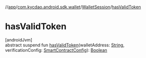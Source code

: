 //[app](../../../index.md)/[com.kycdao.android.sdk.wallet](../index.md)/[WalletSession](index.md)/[hasValidToken](has-valid-token.md)

# hasValidToken

[androidJvm]\
abstract suspend fun [hasValidToken](has-valid-token.md)(walletAddress: [String](https://kotlinlang.org/api/latest/jvm/stdlib/kotlin/-string/index.html), verificationConfig: [SmartContractConfig](../../com.kycdao.android.sdk.model/-smart-contract-config/index.md)): [Boolean](https://kotlinlang.org/api/latest/jvm/stdlib/kotlin/-boolean/index.html)
